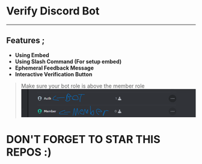 # Verify Discord Bot
---
## Features ; </br>
- **Using Embed**
- **Using Slash Command (For setup embed)**
- **Ephemeral Feedback Message**
- **Interactive Verification Button**

> Make sure your bot role is above the member role 
![image img](/image.png)

# DON'T FORGET TO STAR THIS REPOS :)
